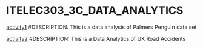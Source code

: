 # ITELEC303_3C_DATA_ANALYTICS

[activity1](https://github.com/RafaelCaalam/Activity1) #DESCRIPTION: This is a data analysis of Palmers Penguin data set

[activity2](https://github.com/RafaelCaalam/ITELEC303_3C_DATA_ANALYTICS-UK-ACCIDENTS) #DESCRIPTION: This is a Data Analytics of UK Road Accidents
